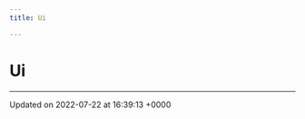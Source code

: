 ```yaml
---
title: Ui

---
```


# Ui








-------------------------------

Updated on 2022-07-22 at 16:39:13 +0000